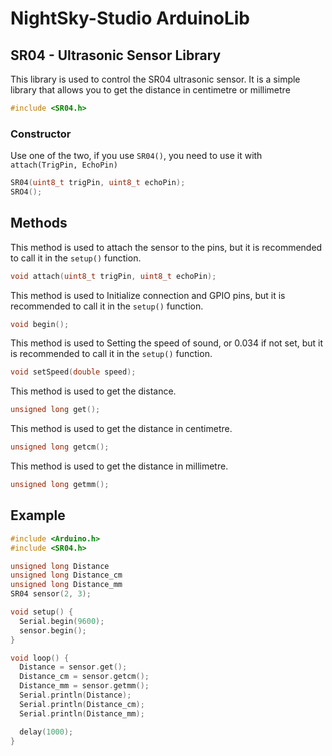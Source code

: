 # NightSky-Studio ArduinoLib

## SR04 - Ultrasonic Sensor Library

This library is used to control the SR04 ultrasonic sensor. It is a simple library that allows you to get the distance in centimetre or millimetre

```cpp
#include <SR04.h>
```

### Constructor

Use one of the two, if you use `SR04()`, you need to use it with `attach(TrigPin, EchoPin)`

```cpp
SR04(uint8_t trigPin, uint8_t echoPin);
SRO4();
```

## Methods

This method is used to attach the sensor to the pins, but it is recommended to call it in the `setup()` function.

```cpp
void attach(uint8_t trigPin, uint8_t echoPin);
```

This method is used to Initialize connection and GPIO pins, but it is recommended to call it in the `setup()` function.

```cpp
void begin();
```

This method is used to Setting the speed of sound, or 0.034 if not set, but it is recommended to call it in the `setup()` function.

```cpp
void setSpeed(double speed);
```

This method is used to get the distance.

```cpp
unsigned long get();
```

This method is used to get the distance in centimetre.

```cpp
unsigned long getcm();
```

This method is used to get the distance in millimetre.

```cpp
unsigned long getmm();
```

## Example

```cpp
#include <Arduino.h>
#include <SR04.h>

unsigned long Distance
unsigned long Distance_cm
unsigned long Distance_mm
SR04 sensor(2, 3);

void setup() {
  Serial.begin(9600);
  sensor.begin();
}

void loop() {
  Distance = sensor.get();
  Distance_cm = sensor.getcm();
  Distance_mm = sensor.getmm();
  Serial.println(Distance);
  Serial.println(Distance_cm);
  Serial.println(Distance_mm);

  delay(1000);
}
```
